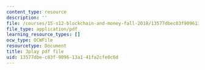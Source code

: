 ```yaml
---
content_type: resource
description: ''
file: /courses/15-s12-blockchain-and-money-fall-2018/13577dbec83f909613a141fa2cfe0c6d_uNqMBBbb6UI.pdf
file_type: application/pdf
learning_resource_types: []
ocw_type: OCWFile
resourcetype: Document
title: 3play pdf file
uid: 13577dbe-c83f-9096-13a1-41fa2cfe0c6d
---
```


